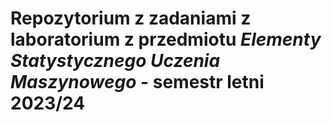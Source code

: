 # Repozytorium z zadaniami z laboratorium z przedmiotu *Elementy Statystycznego Uczenia Maszynowego* - semestr letni 2023/24
